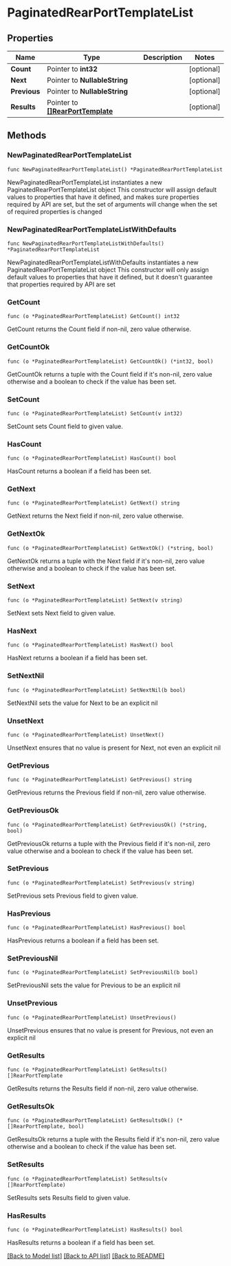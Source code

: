 # PaginatedRearPortTemplateList

## Properties

Name | Type | Description | Notes
------------ | ------------- | ------------- | -------------
**Count** | Pointer to **int32** |  | [optional] 
**Next** | Pointer to **NullableString** |  | [optional] 
**Previous** | Pointer to **NullableString** |  | [optional] 
**Results** | Pointer to [**[]RearPortTemplate**](RearPortTemplate.md) |  | [optional] 

## Methods

### NewPaginatedRearPortTemplateList

`func NewPaginatedRearPortTemplateList() *PaginatedRearPortTemplateList`

NewPaginatedRearPortTemplateList instantiates a new PaginatedRearPortTemplateList object
This constructor will assign default values to properties that have it defined,
and makes sure properties required by API are set, but the set of arguments
will change when the set of required properties is changed

### NewPaginatedRearPortTemplateListWithDefaults

`func NewPaginatedRearPortTemplateListWithDefaults() *PaginatedRearPortTemplateList`

NewPaginatedRearPortTemplateListWithDefaults instantiates a new PaginatedRearPortTemplateList object
This constructor will only assign default values to properties that have it defined,
but it doesn't guarantee that properties required by API are set

### GetCount

`func (o *PaginatedRearPortTemplateList) GetCount() int32`

GetCount returns the Count field if non-nil, zero value otherwise.

### GetCountOk

`func (o *PaginatedRearPortTemplateList) GetCountOk() (*int32, bool)`

GetCountOk returns a tuple with the Count field if it's non-nil, zero value otherwise
and a boolean to check if the value has been set.

### SetCount

`func (o *PaginatedRearPortTemplateList) SetCount(v int32)`

SetCount sets Count field to given value.

### HasCount

`func (o *PaginatedRearPortTemplateList) HasCount() bool`

HasCount returns a boolean if a field has been set.

### GetNext

`func (o *PaginatedRearPortTemplateList) GetNext() string`

GetNext returns the Next field if non-nil, zero value otherwise.

### GetNextOk

`func (o *PaginatedRearPortTemplateList) GetNextOk() (*string, bool)`

GetNextOk returns a tuple with the Next field if it's non-nil, zero value otherwise
and a boolean to check if the value has been set.

### SetNext

`func (o *PaginatedRearPortTemplateList) SetNext(v string)`

SetNext sets Next field to given value.

### HasNext

`func (o *PaginatedRearPortTemplateList) HasNext() bool`

HasNext returns a boolean if a field has been set.

### SetNextNil

`func (o *PaginatedRearPortTemplateList) SetNextNil(b bool)`

 SetNextNil sets the value for Next to be an explicit nil

### UnsetNext
`func (o *PaginatedRearPortTemplateList) UnsetNext()`

UnsetNext ensures that no value is present for Next, not even an explicit nil
### GetPrevious

`func (o *PaginatedRearPortTemplateList) GetPrevious() string`

GetPrevious returns the Previous field if non-nil, zero value otherwise.

### GetPreviousOk

`func (o *PaginatedRearPortTemplateList) GetPreviousOk() (*string, bool)`

GetPreviousOk returns a tuple with the Previous field if it's non-nil, zero value otherwise
and a boolean to check if the value has been set.

### SetPrevious

`func (o *PaginatedRearPortTemplateList) SetPrevious(v string)`

SetPrevious sets Previous field to given value.

### HasPrevious

`func (o *PaginatedRearPortTemplateList) HasPrevious() bool`

HasPrevious returns a boolean if a field has been set.

### SetPreviousNil

`func (o *PaginatedRearPortTemplateList) SetPreviousNil(b bool)`

 SetPreviousNil sets the value for Previous to be an explicit nil

### UnsetPrevious
`func (o *PaginatedRearPortTemplateList) UnsetPrevious()`

UnsetPrevious ensures that no value is present for Previous, not even an explicit nil
### GetResults

`func (o *PaginatedRearPortTemplateList) GetResults() []RearPortTemplate`

GetResults returns the Results field if non-nil, zero value otherwise.

### GetResultsOk

`func (o *PaginatedRearPortTemplateList) GetResultsOk() (*[]RearPortTemplate, bool)`

GetResultsOk returns a tuple with the Results field if it's non-nil, zero value otherwise
and a boolean to check if the value has been set.

### SetResults

`func (o *PaginatedRearPortTemplateList) SetResults(v []RearPortTemplate)`

SetResults sets Results field to given value.

### HasResults

`func (o *PaginatedRearPortTemplateList) HasResults() bool`

HasResults returns a boolean if a field has been set.


[[Back to Model list]](../README.md#documentation-for-models) [[Back to API list]](../README.md#documentation-for-api-endpoints) [[Back to README]](../README.md)


